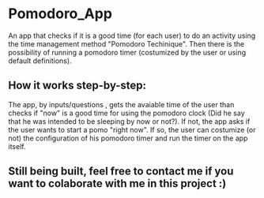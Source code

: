 # Pomodoro_App
An app that checks if it is a good time (for each user) to do an activity using the time management method "Pomodoro Techinique". Then there is the possibility of running a pomodoro timer (costumized by the user or using default definitions).

## How it works step-by-step:
The app, by inputs/questions , gets the avaiable time of the user than checks if "now" is a good time for using the pomodoro clock (Did he say that he was intended to be sleeping by now or not?). If not, the app asks if the user wants to start a pomo "right now". If so, the user can costumize (or not) the configuration of his pomodoro timer and run the timer on the app itself. 

## Still being built, feel free to contact me if you want to colaborate with me in this project :)

